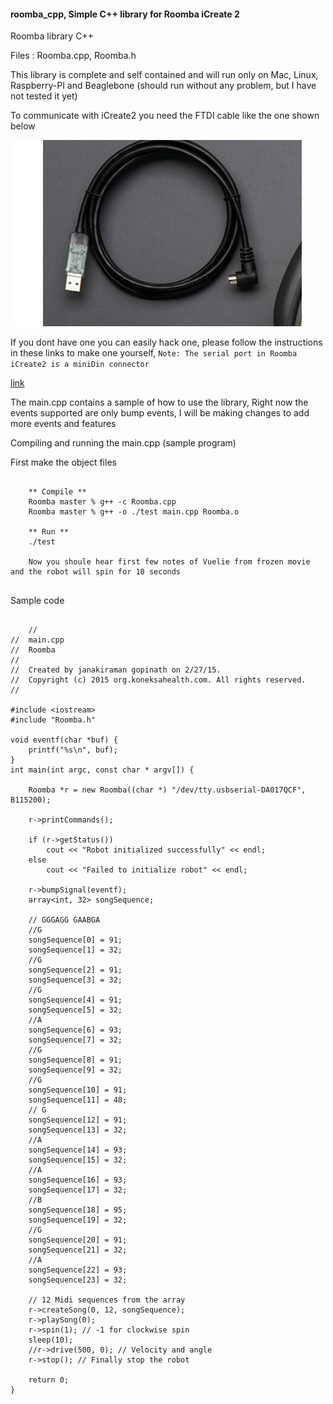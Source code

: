 #### roomba_cpp, Simple C++ library for Roomba iCreate 2 

Roomba library C++

Files : Roomba.cpp, Roomba.h 

This library is complete and self contained and will run only on Mac, Linux, Raspberry-PI and Beaglebone (should run without any problem, but I have not tested it yet) 

To communicate with iCreate2 you need the FTDI cable like the one shown below 

![Cable](./images/iCreateCable.png)


If you dont have one you can easily hack one, please follow the instructions in these links to make one yourself, ````Note: The serial port in Roomba iCreate2 is a miniDin connector````

[link](http://www.irobot.com/filelibrary/pdfs/hrd/create/Create%20Open%20Interface_v2.pdf)



The main.cpp contains a sample of how to use the library, Right now the events supported are only bump events, I will be making changes to add more events and features

Compiling and running the main.cpp (sample program)

First make the object files 

````

	** Compile **
	Roomba master % g++ -c Roomba.cpp 
	Roomba master % g++ -o ./test main.cpp Roomba.o 
	
	** Run **
	./test 
	
	Now you shoule hear first few notes of Vuelie from frozen movie and the robot will spin for 10 seconds 
	
````


Sample code 

````
	
	//
//  main.cpp
//  Roomba
//
//  Created by janakiraman gopinath on 2/27/15.
//  Copyright (c) 2015 org.koneksahealth.com. All rights reserved.
//

#include <iostream>
#include "Roomba.h"

void eventf(char *buf) {
    printf("%s\n", buf);
}
int main(int argc, const char * argv[]) {
    
    Roomba *r = new Roomba((char *) "/dev/tty.usbserial-DA017QCF", B115200);
    
    r->printCommands();
    
    if (r->getStatus())
        cout << "Robot initialized successfully" << endl;
    else
        cout << "Failed to initialize robot" << endl;
    
    r->bumpSignal(eventf);
    array<int, 32> songSequence;
    
    // GGGAGG GAABGA
    //G
    songSequence[0] = 91;
    songSequence[1] = 32;
    //G
    songSequence[2] = 91;
    songSequence[3] = 32;
    //G
    songSequence[4] = 91;
    songSequence[5] = 32;
    //A
    songSequence[6] = 93;
    songSequence[7] = 32;
    //G
    songSequence[8] = 91;
    songSequence[9] = 32;
    //G
    songSequence[10] = 91;
    songSequence[11] = 48;
    // G
    songSequence[12] = 91;
    songSequence[13] = 32;
    //A
    songSequence[14] = 93;
    songSequence[15] = 32;
    //A
    songSequence[16] = 93;
    songSequence[17] = 32;
    //B
    songSequence[18] = 95;
    songSequence[19] = 32;
    //G
    songSequence[20] = 91;
    songSequence[21] = 32;
    //A
    songSequence[22] = 93;
    songSequence[23] = 32;
   
    // 12 Midi sequences from the array  
    r->createSong(0, 12, songSequence);
    r->playSong(0);
    r->spin(1); // -1 for clockwise spin
    sleep(10);
    //r->drive(500, 0); // Velocity and angle
    r->stop(); // Finally stop the robot
    
    return 0;
}
````
